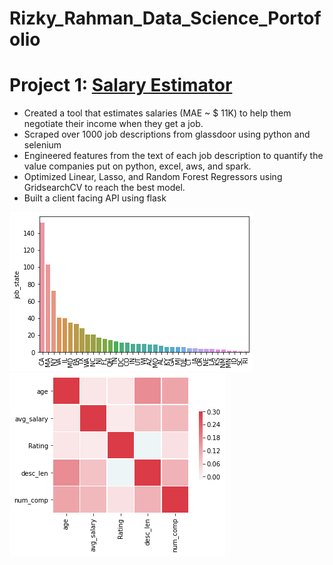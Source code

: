 # Rizky_Rahman_Data_Science_Portofolio

# Project 1: [Salary Estimator](https://github.com/arizkyrahman/ds_salary_project)
- Created a tool that estimates salaries (MAE ~ $ 11K) to help them negotiate their income when they get a job.
- Scraped over 1000 job descriptions from glassdoor using python and selenium
- Engineered features from the text of each job description to quantify the value companies put on python, excel, aws, and spark.
- Optimized Linear, Lasso, and Random Forest Regressors using GridsearchCV to reach the best model.
- Built a client facing API using flask

![](https://github.com/arizkyrahman/Rizky_Rahman_Data_Science_Portofolio/blob/main/images/salary%20estimator.png?raw=true) ![](https://github.com/arizkyrahman/Rizky_Rahman_Data_Science_Portofolio/blob/main/images/correlation_visual_ds_salary.png?raw=true)

